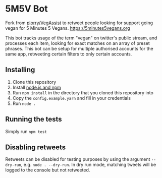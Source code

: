 # 5M5V Bot
Fork from [plorry/VegAssist](https://github.com/plorry/VegAssist) to retweet people looking for support going vegan for 5 Minutes 5 Vegans.
https://5minutes5vegans.org

This bot tracks usage of the term "vegan" on twitter's public stream, and processes each item, looking for exact matches on an array of preset phrases. This bot can be setup for multiple authorised accounts for the same app, retweeting certain filters to only certain accounts.

## Installing

1. Clone this repository
2. Install [node.js and npm](https://nodejs.org)
3. Run `npm install` in the directory that you cloned this repository into
4. Copy the `config.example.yarn` and fill in your credentials
5. Run `node .`

## Running the tests

Simply run `npm test`

## Disabling retweets

Retweets can be disabled for testing purposes by using the argument `--dry-run`, e.g. `node . --dry-run`. In dry run mode, matching tweets will be logged to the console but not retweeted.
